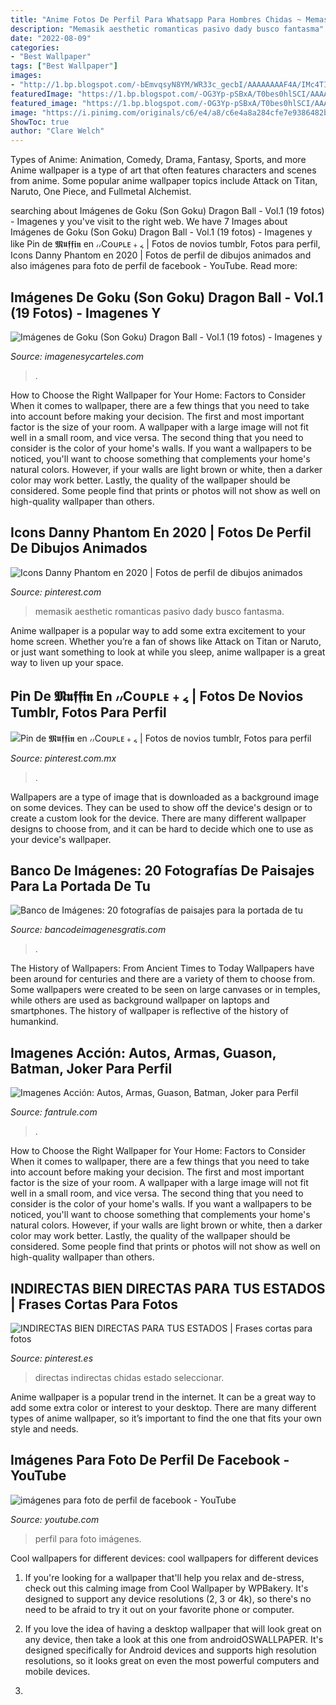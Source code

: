 ```yaml
---
title: "Anime Fotos De Perfil Para Whatsapp Para Hombres Chidas ~ Memasik Aesthetic Romanticas Pasivo Dady Busco Fantasma"
description: "Memasik aesthetic romanticas pasivo dady busco fantasma"
date: "2022-08-09"
categories:
- "Best Wallpaper"
tags: ["Best Wallpaper"]
images:
- "http://1.bp.blogspot.com/-bEmvqsyN8YM/WR33c_gecbI/AAAAAAAAF4A/IMc4TIkYR3Af87pxHf8f3xe_xam5UVRLwCK4B/s1600/autos-imagenes-7.jpg"
featuredImage: "https://1.bp.blogspot.com/-OG3Yp-pSBxA/T0bes0hlSCI/AAAAAAAAxRo/iZBIo0MbWOM/s1600/paisajes-portada-facebook---www.bancodeimagenesgratuitas.com---7.jpg"
featured_image: "https://1.bp.blogspot.com/-OG3Yp-pSBxA/T0bes0hlSCI/AAAAAAAAxRo/iZBIo0MbWOM/s1600/paisajes-portada-facebook---www.bancodeimagenesgratuitas.com---7.jpg"
image: "https://i.pinimg.com/originals/c6/e4/a8/c6e4a8a284cfe7e9386482bcdb8f265a.jpg"
ShowToc: true
author: "Clare Welch"
---
```



Types of Anime: Animation, Comedy, Drama, Fantasy, Sports, and more
Anime wallpaper is a type of art that often features characters and scenes from anime. Some popular anime wallpaper topics include Attack on Titan, Naruto, One Piece, and Fullmetal Alchemist.

	

		
searching about Imágenes de Goku (Son Goku) Dragon Ball - Vol.1 (19 fotos) - Imagenes y you've visit to the right web. We have 7 Images about Imágenes de Goku (Son Goku) Dragon Ball - Vol.1 (19 fotos) - Imagenes y like Pin de 𝕸𝖚𝖋𝖋𝖎𝖓 en ៸៸Cᴏᴜᴘʟᴇ﹢៹ | Fotos de novios tumblr, Fotos para perfil, Icons Danny Phantom en 2020 | Fotos de perfil de dibujos animados and also imágenes para foto de perfil de facebook - YouTube. Read more:
		
    
## Imágenes De Goku (Son Goku) Dragon Ball - Vol.1 (19 Fotos) - Imagenes Y

<img loading=lazy src="http://3.bp.blogspot.com/-lMuawPUdHKQ/UoECMrwwgBI/AAAAAAAAkwE/GqSPUxr6huE/s1600/imagenes+de+goku+-+son+goku+-+dragon+ball+01.jpg" onerror="this.onerror=null;this.src='https://tse1.mm.bing.net/th?id=OIP.9PxjV5wsAS5jLHhQbI-J6gHaFj&amp;pid=15.1';" alt="Imágenes de Goku (Son Goku) Dragon Ball - Vol.1 (19 fotos) - Imagenes y">

_Source: imagenesycarteles.com_

>. 

	

How to Choose the Right Wallpaper for Your Home: Factors to Consider
When it comes to wallpaper, there are a few things that you need to take into account before making your decision. The first and most important factor is the size of your room. A wallpaper with a large image will not fit well in a small room, and vice versa. 
The second thing that you need to consider is the color of your home's walls. If you want a wallpapers to be noticed, you'll want to choose something that complements your home's natural colors. However, if your walls are light brown or white, then a darker color may work better. 
Lastly, the quality of the wallpaper should be considered. Some people find that prints or photos will not show as well on high-quality wallpaper than others.

    
## Icons Danny Phantom En 2020 | Fotos De Perfil De Dibujos Animados

<img loading=lazy src="https://i.pinimg.com/originals/c6/e4/a8/c6e4a8a284cfe7e9386482bcdb8f265a.jpg" onerror="this.onerror=null;this.src='https://tse3.mm.bing.net/th?id=OIP.kSV7klg8ripDinWJIGIIuAHaHa&amp;pid=15.1';" alt="Icons Danny Phantom en 2020 | Fotos de perfil de dibujos animados">

_Source: pinterest.com_

>memasik aesthetic romanticas pasivo dady busco fantasma. 

	

Anime wallpaper is a popular way to add some extra excitement to your home screen. Whether you’re a fan of shows like Attack on Titan or Naruto, or just want something to look at while you sleep, anime wallpaper is a great way to liven up your space.

    
## Pin De 𝕸𝖚𝖋𝖋𝖎𝖓 En ៸៸Cᴏᴜᴘʟᴇ﹢៹ | Fotos De Novios Tumblr, Fotos Para Perfil

<img loading=lazy src="https://i.pinimg.com/736x/ec/bd/fd/ecbdfd5c0da9d9dbce3b8a4d714cb3a9.jpg" onerror="this.onerror=null;this.src='https://tse2.mm.bing.net/th?id=OIP.pcNtg1I822AqG3ZCea98KwHaHa&amp;pid=15.1';" alt="Pin de 𝕸𝖚𝖋𝖋𝖎𝖓 en ៸៸Cᴏᴜᴘʟᴇ﹢៹ | Fotos de novios tumblr, Fotos para perfil">

_Source: pinterest.com.mx_

>. 

	

Wallpapers are a type of image that is downloaded as a background image on some devices. They can be used to show off the device's design or to create a custom look for the device. There are many different wallpaper designs to choose from, and it can be hard to decide which one to use as your device's wallpaper.

    
## Banco De Imágenes: 20 Fotografías De Paisajes Para La Portada De Tu

<img loading=lazy src="https://1.bp.blogspot.com/-OG3Yp-pSBxA/T0bes0hlSCI/AAAAAAAAxRo/iZBIo0MbWOM/s1600/paisajes-portada-facebook---www.bancodeimagenesgratuitas.com---7.jpg" onerror="this.onerror=null;this.src='https://tse4.mm.bing.net/th?id=OIP.zgzRXRbZSFrmlBB0hl3wjwHaFo&amp;pid=15.1';" alt="Banco de Imágenes: 20 fotografías de paisajes para la portada de tu">

_Source: bancodeimagenesgratis.com_

>. 

	

The History of Wallpapers: From Ancient Times to Today
Wallpapers have been around for centuries and there are a variety of them to choose from. Some wallpapers were created to be seen on large canvases or in temples, while others are used as background wallpaper on laptops and smartphones. The history of wallpaper is reflective of the history of humankind.

    
## Imagenes Acción: Autos, Armas, Guason, Batman, Joker Para Perfil

<img loading=lazy src="http://1.bp.blogspot.com/-bEmvqsyN8YM/WR33c_gecbI/AAAAAAAAF4A/IMc4TIkYR3Af87pxHf8f3xe_xam5UVRLwCK4B/s1600/autos-imagenes-7.jpg" onerror="this.onerror=null;this.src='https://tse4.mm.bing.net/th?id=OIP.YLvBxM1ighn8fPuX0goc4gHaHa&amp;pid=15.1';" alt="Imagenes Acción: Autos, Armas, Guason, Batman, Joker para Perfil">

_Source: fantrule.com_

>. 

	

How to Choose the Right Wallpaper for Your Home: Factors to Consider
When it comes to wallpaper, there are a few things that you need to take into account before making your decision. The first and most important factor is the size of your room. A wallpaper with a large image will not fit well in a small room, and vice versa. 
The second thing that you need to consider is the color of your home's walls. If you want a wallpapers to be noticed, you'll want to choose something that complements your home's natural colors. However, if your walls are light brown or white, then a darker color may work better. 
Lastly, the quality of the wallpaper should be considered. Some people find that prints or photos will not show as well on high-quality wallpaper than others.

    
## INDIRECTAS BIEN DIRECTAS PARA TUS ESTADOS | Frases Cortas Para Fotos

<img loading=lazy src="https://i.pinimg.com/originals/f6/d7/24/f6d724b4434cabf597dac355ef1c35b7.png" onerror="this.onerror=null;this.src='https://tse3.mm.bing.net/th?id=OIP.Je3HTw8F2dgkGdtq4AtdDQHaLH&amp;pid=15.1';" alt="INDIRECTAS BIEN DIRECTAS PARA TUS ESTADOS | Frases cortas para fotos">

_Source: pinterest.es_

>directas indirectas chidas estado seleccionar. 

	

Anime wallpaper is a popular trend in the internet. It can be a great way to add some extra color or interest to your desktop. There are many different types of anime wallpaper, so it’s important to find the one that fits your own style and needs.

    
## Imágenes Para Foto De Perfil De Facebook - YouTube

<img loading=lazy src="https://i.ytimg.com/vi/_Wy13U27YKE/hqdefault.jpg" onerror="this.onerror=null;this.src='https://tse4.mm.bing.net/th?id=OIP.RSGawiXfS7VTUF3xA4yYGwHaFj&amp;pid=15.1';" alt="imágenes para foto de perfil de facebook - YouTube">

_Source: youtube.com_

>perfil para foto imágenes. 

	

Cool wallpapers for different devices:
cool wallpapers for different devices 

1. If you're looking for a wallpaper that'll help you relax and de-stress, check out this calming image from Cool Wallpaper by WPBakery. It's designed to support any device resolutions (2, 3 or 4k), so there's no need to be afraid to try it out on your favorite phone or computer.

2. If you love the idea of having a desktop wallpaper that will look great on any device, then take a look at this one from androidOSWALLPAPER. It's designed specifically for Android devices and supports high resolution resolutions, so it looks great on even the most powerful computers and mobile devices.

3.

